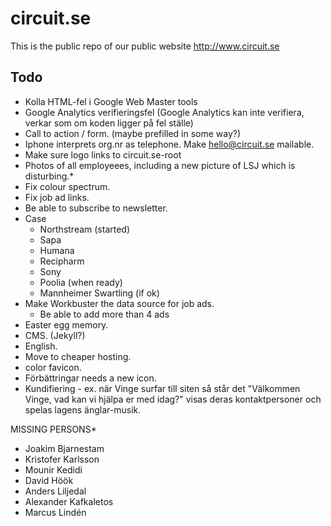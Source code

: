 circuit.se
==========

This is the public repo of our public website http://www.circuit.se


Todo
----
- Kolla HTML-fel i Google Web Master tools
- Google Analytics verifieringsfel (Google Analytics kan inte verifiera, verkar som om koden ligger på fel ställe)
- Call to action / form. (maybe prefilled in some way?)
- Iphone interprets org.nr as telephone. Make hello@circuit.se mailable.
- Make sure logo links to circuit.se-root
- Photos of all employeees, including a new picture of LSJ which is disturbing.*
- Fix colour spectrum.
- Fix job ad links.
- Be able to subscribe to newsletter.
- Case
  - Northstream (started)
  - Sapa
  - Humana
  - Recipharm
  - Sony
  - Poolia (when ready)
  - Mannheimer Swartling (if ok)
- Make Workbuster the data source for job ads.
  - Be able to add more than 4 ads   
- Easter egg memory.
- CMS. (Jekyll?)
- English.
- Move to cheaper hosting.
- color favicon.
- Förbättringar needs a new icon.
- Kundifiering - ex. när Vinge surfar till siten så står det "Välkommen Vinge, vad kan vi hjälpa er med idag?" visas deras kontaktpersoner och spelas lagens änglar-musik.

MISSING PERSONS*
- Joakim Bjarnestam
- Kristofer Karlsson
- Mounir Kedidi
- David Höök
- Anders Liljedal
- Alexander Kafkaletos
- Marcus Lindén
